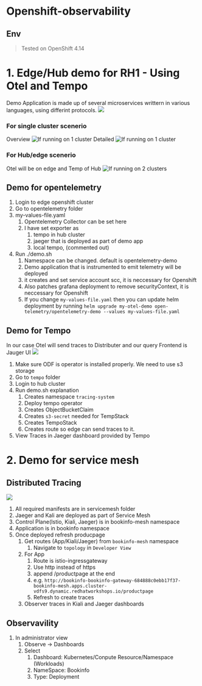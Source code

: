 # Openshift-observability
## Env
> Tested on OpenShift 4.14

# 1. Edge/Hub demo for RH1 - Using Otel and Tempo
Demo Application is made up of several microservices writtern in various languages, using differint protocols.
![](images/demo-app.png)
### For single cluster scenerio
Overview
![If running on 1 cluster](images/pic2.png)
Detailed
![If running on 1 cluster](images/demo.png)
### For Hub/edge scenerio
Otel will be on edge and Temp of Hub
![If running on 2 clusters](images/pic11.png)
## Demo for opentelemetry
1.  Login to edge openshift cluster
2.  Go to opentelemetry folder
3.  my-values-file.yaml
       1. Opentelemetry Collector can be set here
       2. I have set exporter as 
          1. tempo in hub cluster 
          2. jaeger that is deployed as part of demo app
          3. local tempo, (commented out)
 4. Run ./demo.sh
    1. Namespace can be changed. default is opentelemetry-demo
    2. Demo application that is instrumented to emit telemetry will be deployed
    3. it creates and set service account scc, it is neccessary for Openshift
    4. Also patches grafana deployment to remove securityContext, it is neccessary for Openshift
    5. If you change `my-values-file.yaml` then you can update helm deployment by running `helm upgrade my-otel-demo open-telemetry/opentelemetry-demo --values my-values-file.yaml`

## Demo for  Tempo
In our case Otel will send traces to Distributer and our query Frontend is Jauger UI
![](images/tempo.png)
1. Make sure ODF is operator is installed properly. We need to use s3 storage
2. Go to `tempo` folder
3. Login to hub cluster
4. Run demo.sh explanation
   1. Creates namespace `tracing-system`
   2. Deploy tempo operator
   3. Creates ObjectBucketClaim
   4. Creates `s3-secret` needed for TempStack
   5. Creates TempoStack
   6. Creates route so edge can send traces to it.
5. View Traces in Jaeger dashboard provided by Tempo

# 2. Demo for service mesh
## Distributed Tracing
![](images/istio.png)
1. All required manifests are in servicemesh folder
2. Jaeger and Kali are deployed as part of Service Mesh
3. Control Plane(Istio, Kiali, Jaeger) is in bookinfo-mesh namespace 
4. Application is in bookinfo namespace
5. Once deployed refresh producpage
   1. Get routes (App/Kiali/Jaeger) from `bookinfo-mesh` namespace
      1. Navigate to `topology` in `Developer View`
   2. For App
      1. Route is istio-ingressgateway
      2. Use http instead of https
      3. append /productpage at the end
      4. e.g. `http://bookinfo-bookinfo-gateway-684888c0ebb17f37-bookinfo-mesh.apps.cluster-vdfs9.dynamic.redhatworkshops.io/productpage`
      5. Refresh to create traces
   3. Observer traces in Kiali and Jaeger dashboards
## Observavility 
1. In administrator view
   1. Observe -> Dashboards
   2. Select
      1. Dashboard: Kubernetes/Conpute Resource/Namespace (Workloads)
      2. NameSpace: Bookinfo
      3. Type: Deployment
